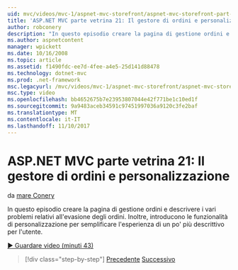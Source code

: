 ```yaml
---
uid: mvc/videos/mvc-1/aspnet-mvc-storefront/aspnet-mvc-storefront-part-21-order-manager-and-personalization
title: 'ASP.NET MVC parte vetrina 21: Il gestore di ordini e personalizzazione | Documenti Microsoft'
author: robconery
description: "In questo episodio creare la pagina di gestione ordini e descrivere i vari problemi relativi all'evasione degli ordini. Inoltre viene introdotta la funzionalità di personalizzazione..."
ms.author: aspnetcontent
manager: wpickett
ms.date: 10/16/2008
ms.topic: article
ms.assetid: f1490fdc-ee7d-4fee-a4e5-25d141d88478
ms.technology: dotnet-mvc
ms.prod: .net-framework
msc.legacyurl: /mvc/videos/mvc-1/aspnet-mvc-storefront/aspnet-mvc-storefront-part-21-order-manager-and-personalization
msc.type: video
ms.openlocfilehash: bb4652675b7e23953807044e42f771be1c10ed1f
ms.sourcegitcommit: 9a9483aceb34591c97451997036a9120c3fe2baf
ms.translationtype: MT
ms.contentlocale: it-IT
ms.lasthandoff: 11/10/2017
---
```

<a name="aspnet-mvc-storefront-part-21-order-manager-and-personalization"></a>ASP.NET MVC parte vetrina 21: Il gestore di ordini e personalizzazione
====================
da [mare Conery](https://github.com/robconery)

In questo episodio creare la pagina di gestione ordini e descrivere i vari problemi relativi all'evasione degli ordini. Inoltre, introducono le funzionalità di personalizzazione per semplificare l'esperienza di un po' più descrittivo per l'utente.

[&#9654; Guardare video (minuti 43)](https://channel9.msdn.com/Blogs/ASP-NET-Site-Videos/aspnet-mvc-storefront-part-21-order-manager-and-personalization)

>[!div class="step-by-step"]
[Precedente](aspnet-mvc-storefront-part-20-logging.md)
[Successivo](aspnet-mvc-storefront-part-22-restructuring-rerouting-and-paypal.md)
